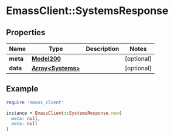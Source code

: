 # EmassClient::SystemsResponse

## Properties

| Name | Type | Description | Notes |
| ---- | ---- | ----------- | ----- |
| **meta** | [**Model200**](Model200.md) |  | [optional] |
| **data** | [**Array&lt;Systems&gt;**](Systems.md) |  | [optional] |

## Example

```ruby
require 'emass_client'

instance = EmassClient::SystemsResponse.new(
  meta: null,
  data: null
)
```

